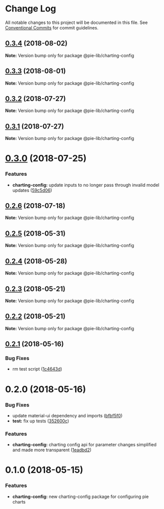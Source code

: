 # Change Log

All notable changes to this project will be documented in this file.
See [Conventional Commits](https://conventionalcommits.org) for commit guidelines.

<a name="0.3.4"></a>
## [0.3.4](https://github.com/pie-framework/pie-lib/compare/@pie-lib/charting-config@0.3.3...@pie-lib/charting-config@0.3.4) (2018-08-02)




**Note:** Version bump only for package @pie-lib/charting-config

<a name="0.3.3"></a>
## [0.3.3](https://github.com/pie-framework/pie-lib/compare/@pie-lib/charting-config@0.3.2...@pie-lib/charting-config@0.3.3) (2018-08-01)




**Note:** Version bump only for package @pie-lib/charting-config

<a name="0.3.2"></a>
## [0.3.2](https://github.com/pie-framework/pie-lib/compare/@pie-lib/charting-config@0.3.1...@pie-lib/charting-config@0.3.2) (2018-07-27)




**Note:** Version bump only for package @pie-lib/charting-config

<a name="0.3.1"></a>
## [0.3.1](https://github.com/pie-framework/pie-lib/compare/@pie-lib/charting-config@0.3.0...@pie-lib/charting-config@0.3.1) (2018-07-27)




**Note:** Version bump only for package @pie-lib/charting-config

<a name="0.3.0"></a>
# [0.3.0](https://github.com/pie-framework/pie-lib/compare/@pie-lib/charting-config@0.2.6...@pie-lib/charting-config@0.3.0) (2018-07-25)


### Features

* **charting-config:** update inputs to no longer pass through invalid model updates ([59c5d06](https://github.com/pie-framework/pie-lib/commit/59c5d06))




<a name="0.2.6"></a>
## [0.2.6](https://github.com/pie-framework/pie-lib/compare/@pie-lib/charting-config@0.2.5...@pie-lib/charting-config@0.2.6) (2018-07-18)




**Note:** Version bump only for package @pie-lib/charting-config

<a name="0.2.5"></a>
## [0.2.5](https://github.com/pie-framework/pie-lib/compare/@pie-lib/charting-config@0.2.4...@pie-lib/charting-config@0.2.5) (2018-05-31)




**Note:** Version bump only for package @pie-lib/charting-config

<a name="0.2.4"></a>
## [0.2.4](https://github.com/pie-framework/pie-lib/compare/@pie-lib/charting-config@0.2.3...@pie-lib/charting-config@0.2.4) (2018-05-28)




**Note:** Version bump only for package @pie-lib/charting-config

<a name="0.2.3"></a>
## [0.2.3](https://github.com/pie-framework/pie-lib/compare/@pie-lib/charting-config@0.2.2...@pie-lib/charting-config@0.2.3) (2018-05-21)




**Note:** Version bump only for package @pie-lib/charting-config

<a name="0.2.2"></a>
## [0.2.2](https://github.com/pie-framework/pie-lib/compare/@pie-lib/charting-config@0.2.1...@pie-lib/charting-config@0.2.2) (2018-05-21)




**Note:** Version bump only for package @pie-lib/charting-config

<a name="0.2.1"></a>
## [0.2.1](https://github.com/pie-framework/pie-lib/compare/@pie-lib/charting-config@0.2.0...@pie-lib/charting-config@0.2.1) (2018-05-16)


### Bug Fixes

* rm test script ([1c4643d](https://github.com/pie-framework/pie-lib/commit/1c4643d))




<a name="0.2.0"></a>
# 0.2.0 (2018-05-16)


### Bug Fixes

* update material-ui dependency and imports ([bfbf5f0](https://github.com/pie-framework/pie-lib/commit/bfbf5f0))
* **test:** fix up tests ([352600c](https://github.com/pie-framework/pie-lib/commit/352600c))


### Features

* **charting-config:** charting config api for parameter changes simplified and made more transparent ([1eadbd2](https://github.com/pie-framework/pie-lib/commit/1eadbd2))




<a name="0.1.0"></a>
# 0.1.0 (2018-05-15)


### Features

* **charting-config:** new charting-config package for configuring pie charts
